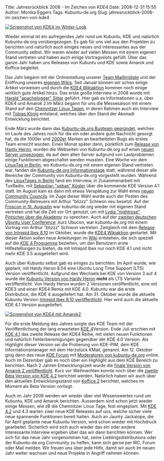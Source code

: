 Title: Jahresrückblick 2008 - Im Zeichen von KDE4
Date: 2008-12-31 15:55
Author: Monika Eggers
Tags: Kubuntu-de.org
Slug: jahresruckblick-2008-im-zeichen-von-kde4

[![Screenshot von KDE4 im Winter-Look](http://wiki.kubuntu-de.org/images/thumb/KDE4_Winter.jpg/180px-KDE4_Winter.jpg)](http://wiki.kubuntu-de.org/Bild:KDE4_Winter.jpg "Screenshot von KDE4 im Winter-Look")

Wieder einmal ist ein aufregendes Jahr rund um Kubuntu,
KDE und natürlich Kubuntu-de.org vorübergezogen. Es gab für uns viel aus
den Projekten zu berichten und natürlich auch einiges neues und
interessantes aus der Community selbst. Wir waren wieder auf vielen
Messen mit einem eigenen Stand vertreten und haben auch einige
Vortragsslots gefüllt. Über das ganze Jahr haben uns Releases von
Kubuntu und KDE sowie Amarok und Koffice begleitet.

Das Jahr begann mit der Onlinestellung unserer [Team
Maillingliste](../../../../nachrichten/kubuntu/kubuntu-de-org/mailingliste-von-kubuntu-de-org-ist-online "http://www.kubuntu-de.org/nachrichten/kubuntu/kubuntu-de-org/mailingliste-von-kubuntu-de-org-ist-online") und der Eröffnung unseres [eigenen
Wikis](../../../../nachrichten/kubuntu/kubuntu-de-org/kubuntu-de-org-wiki-ge-ffnet "http://www.kubuntu-de.org/nachrichten/kubuntu/kubuntu-de-org/kubuntu-de-org-wiki-ge-ffnet"). Seit Januar können wir schon einige Artikel vorweisen und durch
die [KDE4
Wikiaktion](http://wiki.kubuntu-de.org/Team:Redaktion/ArtikelKDE4Themen "http://wiki.kubuntu-de.org/Team:Redaktion/ArtikelKDE4Themen") kommen noch einige wirklich gute Artikel hinzu. Das erste große
Interview in 2008 wurde mit [Harald "apachelogger"
Sitter](../../../../nachrichten/sonstiges/interview-harald-sitter-ber-amarok-und-kde-4 "http://www.kubuntu-de.org/nachrichten/sonstiges/interview-harald-sitter-ber-amarok-und-kde-4") geführt. Hier gab es Informationen u.a. über KDE4 und Amarok 2.Im
März begann für uns die Messesaison mit einem Stand auf den [Chemnitzer
Linux
Tagen](../../../../nachrichten/veranstaltungen/nachlese-chemnitzer-linux-tage-2008 "http://www.kubuntu-de.org/nachrichten/veranstaltungen/nachlese-chemnitzer-linux-tage-2008"), in deren Rahmen auch ein Interview mit [Tobias
König](../../../../nachrichten/sonstiges/interview-tobias-k-nig-ber-die-entwicklung-von-akonadi "http://www.kubuntu-de.org/nachrichten/sonstiges/interview-tobias-k-nig-ber-die-entwicklung-von-akonadi") entstand, welches über den Stand der Akonadi Entwicklung
berichtet.

Ende März wurde dann das [Kubuntu-de.org Bugteam
gegründet](../../../../nachrichten/kubuntu/kubuntu-de-org/kubuntu-de-org-bugteam-gegr-ndet "http://www.kubuntu-de.org/nachrichten/kubuntu/kubuntu-de-org/kubuntu-de-org-bugteam-gegr-ndet"), welches im Laufe des Jahres noch für die ein oder andere gute
Nachricht gesorgt hat, da die 1000er und
[2000er](../../../../nachrichten/kubuntu/kubuntu-de-org/kubuntu-de-org-bugteam-knackt-die-2000er-marke "http://www.kubuntu-de.org/nachrichten/kubuntu/kubuntu-de-org/kubuntu-de-org-bugteam-knackt-die-2000er-marke") Marken an bearbeiteten Bugs als erstes Team erreicht wurden.
Einen Monat später dann, pünktlich zum [Release von Hardy
Heron](../../../../nachrichten/kubuntu/kubuntu-8-04-hardy-heron-freigegeben "http://www.kubuntu-de.org/nachrichten/kubuntu/kubuntu-8-04-hardy-heron-freigegeben"), wurden die Webseiten von Kubuntu-de.org auf einen [neuen Server
umgezogen](../../../../nachrichten/kubuntu/kubuntu-de-org/serverumzug-von-kubuntu-de-org "http://www.kubuntu-de.org/nachrichten/kubuntu/kubuntu-de-org/serverumzug-von-kubuntu-de-org"), da auf dem alten Server aufgrund von Lastproblemen einige
Funktionen abgeschaltet werden mussten. Eine Woche vor dem [LinuxTag in
Berlin](../../../../nachrichten/kubuntu/kubuntu-auf-dem-linuxtag-2008-in-berlin "http://www.kubuntu-de.org/nachrichten/kubuntu/kubuntu-auf-dem-linuxtag-2008-in-berlin"), wo Kubuntu-de.org mit einem eigenen Stand vertreten war, fanden
die [Kubuntu-de.org
Informationstage](../../../../nachrichten/kubuntu/kubuntu-de-org/kubuntu-de-org-informationstage-2008-vom-23-24-mai "http://www.kubuntu-de.org/nachrichten/kubuntu/kubuntu-de-org/kubuntu-de-org-informationstage-2008-vom-23-24-mai") statt, während dieser alle Bereiche der Community von
Kubuntu-de.org vorgestellt wurden. Während des [LinuxTages in
Berlin](../../../../nachrichten/veranstaltungen/nachlese-linuxtag-2008 "http://www.kubuntu-de.org/nachrichten/veranstaltungen/nachlese-linuxtag-2008") fand ein Interview, in Zusammenarbeit mit TuxRadio, mit
[Sebastian "sebas"
Kügler](../../../../nachrichten/sonstiges/interview-sebastian-kuegler-ueber-kde-4-1 "http://www.kubuntu-de.org/nachrichten/sonstiges/interview-sebastian-kuegler-ueber-kde-4-1") über die kommende KDE Version 4.1 statt. Im August kam es dann
mit etwas Verspätung zur Wahl eines [neuen Community
Councils](../../../../nachrichten/kubuntu/kubuntu-de-org/neues-community-council-im-august-08 "http://www.kubuntu-de.org/nachrichten/kubuntu/kubuntu-de-org/neues-community-council-im-august-08"). Im Zuge dieser Wahl wurde auch der Posten des
Community-Betreuers mit Arthur "blizzz" Schiwon neu besetzt. Auf der
[Froscon in St.
Augustin](../../../../nachrichten/veranstaltungen/nachlese-froscon-2008 "http://www.kubuntu-de.org/nachrichten/veranstaltungen/nachlese-froscon-2008") war kubuntu-de.org wieder mit eigenen Stand vertreten und hat die
Zeit vor Ort genutzt, um mit [Lydia "nightrose" Pintscher über die
Akademy](../../../../nachrichten/sonstiges/interview-mit-lydia-pintscher-zur-akademy-2008 "http://www.kubuntu-de.org/nachrichten/sonstiges/interview-mit-lydia-pintscher-zur-akademy-2008") zu sprechen. Auch auf der [zweiten deutschen Ubuntu User
Conference](../../../../nachrichten/veranstaltungen/zweite-deutsche-ubuntu-user-conference-ubucon-vom-17-bis-19-10-08 "http://www.kubuntu-de.org/nachrichten/veranstaltungen/zweite-deutsche-ubuntu-user-conference-ubucon-vom-17-bis-19-10-08") ,kurz Ubucon, war kubuntu-de.org mit einem Vortrag von Arthur
"blizzz" Schiwon vertreten. Zeitgleich mit dem [Release von Intrepid
Ibex
8.10](../../../../nachrichten/kubuntu/kubuntu-8-10-intrepid-ibex-erschienen "http://www.kubuntu-de.org/nachrichten/kubuntu/kubuntu-8-10-intrepid-ibex-erschienen") im Oktober, wurde die [KDE4
Wikiaktion](../../../../nachrichten/kubuntu/kubuntu-de-org/mach-das-wiki-fit-fuer-kubuntu-8-10-intrepid-ibex-und-kde-4 "http://www.kubuntu-de.org/nachrichten/kubuntu/kubuntu-de-org/mach-das-wiki-fit-fuer-kubuntu-8-10-intrepid-ibex-und-kde-4") gestartet. Mit dieser Aktion sollen neue Anleitungen im
[Wiki](http://wiki.kubuntu-de.org/ "http://wiki.kubuntu-de.org") entstehen, die sich speziell auf die [KDE 4
Programme](http://wiki.kubuntu-de.org/Team:Redaktion/ArtikelKDE4Themen "http://wiki.kubuntu-de.org/Team:Redaktion/ArtikelKDE4Themen") beziehen, um den Benutzern erste Hilfestellungen zu bieten, da
mit Intrepid Ibex nur noch KDE 4.1 und nicht mehr KDE 3.5 ausgeliefert
wird.

Auch über Kubuntu selbst gab es einiges zu berichten. Im April wurde,
wie geplant, mit Hardy Heron 8.04 eine Ubuntu Long Time Support (LTS)
Version veröffentlicht. Aufgrund des Wechsels bei KDE von Version 3 auf
4 wurde die [Kubuntu Version von Hardy
Heron](../../../../nachrichten/kubuntu/kubuntu-8-04-hardy-heron-freigegeben "http://www.kubuntu-de.org/nachrichten/kubuntu/kubuntu-8-04-hardy-heron-freigegeben") **nicht** als LTS Variante veröffentlicht. Von Hardy Heron wurden
2 Versionen veröffentlicht, eine mit KDE3 und einen KDE4 Remix mit KDE
4.0. Kubuntu war die erste Distribution, die KDE 4 ausgeliefert hat. Am
31. Oktober wurde die aktuelle Kubuntu Version [Intrepid Ibex 8.10
veröffentlicht](../../../../nachrichten/kubuntu/kubuntu-8-10-intrepid-ibex-erschienen "http://www.kubuntu-de.org/nachrichten/kubuntu/kubuntu-8-10-intrepid-ibex-erschienen"). Hier wird auch die aktuelle KDE 4.1 Version ausgeliefert.

[![Screenshot von KDE4 mit Amarok2](http://wiki.kubuntu-de.org/images/thumb/KDE4_Amarok2.jpg/180px-KDE4_Amarok2.jpg)](http://wiki.kubuntu-de.org/Bild:KDE4_Amarok2.jpg "Screenshot von KDE4 mit Amarok 2")

Für die erste Meldung des Jahres sorgte das KDE Team mit der
Veröffentlichung der lang erwarteten [KDE
4](../../../../nachrichten/software/kde/kde-4-0-mit-kubuntu-paketen-erschienen "http://www.kubuntu-de.org/nachrichten/software/kde/kde-4-0-mit-kubuntu-paketen-erschienen")Version. Ende Juli erschien mit [KDE
4.1](../../../../nachrichten/software/kde/dont-look-back-kde-4-1-erschienen "http://www.kubuntu-de.org/nachrichten/software/kde/dont-look-back-kde-4-1-erschienen") das zweite Release der KDE4 Reihe, mit vielen neuen Funktionen
und natürlich Fehlerbereinigungen gegenüber der KDE 4.0 Version. Als
Highlight dieser Version sei die Protierung von KDE-PIM, dem KDE
Informationsmanager mit dem Herzstück KMail, genannt. Am 12. Oktober
ging dann das neue [KDE
Forum](http://forum.kde.org/ "http://forum.kde.org")
mit [Moderatoren von
kubuntu-de.org](../../../../nachrichten/software/kde/neues-kde-forum-mit-unterstuetzern-von-kubuntu-de-org-ging-am-12-10-08-onli "http://www.kubuntu-de.org/nachrichten/software/kde/neues-kde-forum-mit-unterstuetzern-von-kubuntu-de-org-ging-am-12-10-08-onli") online. Auch im Dezember gab es noch über ein Highlight aus dem
KDE Bereich zu berichten. Nach 2 Jahren Entwicklungszeit wurde die
[finale Version von Amarok 2
veröffentlicht](../../../../nachrichten/software/kde/amarok/amarok-2-0-mit-kubuntu-paketen-erschienen "http://www.kubuntu-de.org/nachrichten/software/kde/amarok/amarok-2-0-mit-kubuntu-paketen-erschienen"). Kurz vor Weihnachten konnte noch über die [zweite Beta Version
von KDE
4.2](../../../../nachrichten/software/kde/kde-4-2-beta-2-mit-kubuntu-paketen-erschienen "http://www.kubuntu-de.org/nachrichten/software/kde/kde-4-2-beta-2-mit-kubuntu-paketen-erschienen") berichtet werden. Natürlich haben wir auch über den aktuellen
Entwicklungsstand von [Koffice
2](../../../../nachrichten/software/kde/koffice/koffice-2-beta-3-mit-kubuntu-paketen-erschienen "http://www.kubuntu-de.org/nachrichten/software/kde/koffice/koffice-2-beta-3-mit-kubuntu-paketen-erschienen") berichtet, welches im Moment als Beta Version vorliegt.

Auch im Jahr 2009 werden wir wieder über viel Wissenswertes rund um
Kubuntu, KDE und Amarok berichten. Ausserdem sind schon jetzt wieder
einige Messen, wie zB die Chemnitzer Linux Tage, fest eingeplant. Mit
[KDE
4.2](../../../../nachrichten/software/kde/kde-4-2-beta-2-mit-kubuntu-paketen-erschienen "http://www.kubuntu-de.org/nachrichten/software/kde/kde-4-2-beta-2-mit-kubuntu-paketen-erschienen") und 4.3 warten zwei neue KDE Releases auf uns, welche sicher
viele neue spannende Funktionen bereit halten. Auch an Jaunty Jackalope,
die für April geplante neue Kubuntu Version, wird schon wieder mit
Hochdruck gearbeitet. Sicherlich wird sich auch wieder das ein oder
andere Interessante Interview ergeben über das wir dann berichten
können. Wer sich für das neue Jahr vorgenommen hat, seine
Lieblingsdistributions oder der Kubuntu-de.org Community zu helfen, kann
sich gerne per IRC, Forum oder Mail melden. Wir freuen uns über jede
Hilfe, damit wir auch im neuen Jahr weiter wachsen und neue Projekte in
Angriff nehmen können.
